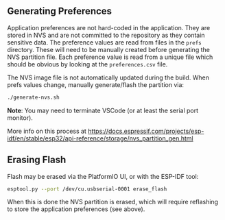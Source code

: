 ## Generating Preferences

Application preferences are not hard-coded in the application. They are
stored in NVS and are not committed to the repository as they contain
sensitive data. The preference values are read from files in the `prefs`
directory. These will need to be manually created before generating the
NVS partition file. Each preference value is read from a unique file
which should be obvious by looking at the `preferences.csv` file.

The NVS image file is not automatically updated during the build. When
prefs values change, manually generate/flash the partition via:

```bash
./generate-nvs.sh
```
**Note**: You may need to terminate VSCode (or at least the serial port monitor).

More info on this process at
https://docs.espressif.com/projects/esp-idf/en/stable/esp32/api-reference/storage/nvs_partition_gen.html

## Erasing Flash

Flash may be erased via the PlatformIO UI, or with the ESP-IDF tool:

```bash
esptool.py --port /dev/cu.usbserial-0001 erase_flash
```

When this is done the NVS partition is erased, which will require reflashing to
store the application preferences (see above).